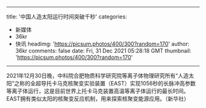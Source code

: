 
---
title: '中国人造太阳运行时间突破千秒'
categories: 
 - 新媒体
 - 36kr
 - 快讯
headimg: 'https://picsum.photos/400/300?random=170'
author: 36kr
comments: false
date: Fri, 31 Dec 2021 05:28:18 GMT
thumbnail: 'https://picsum.photos/400/300?random=170'
---

<div>   
2021年12月30日晚，中科院合肥物质科学研究院等离子体物理研究所有“人造太阳”之称的全超导托卡马克核聚变实验装置（EAST）实现1056秒的长脉冲高参数等离子体运行，这是目前世界上托卡马克装置高温等离子体运行的最长时间。EAST拥有类似太阳的核聚变反应机制，用来探索核聚变能源应用。（新华社）  
</div>
            